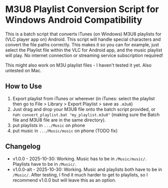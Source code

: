 # M3U8 Playlist Conversion Script for Windows Android Compatibility

This is a batch script that converts iTunes (on Windows) M3U8 playlists for (VLC player app on) Android. This script will handle special characters and convert the file paths correctly. This makes it so you can for example, just select the Playlist file within the VLC for Android app, and the music playlist will play. No internet connection or streaming service subscription required!

This might also work on M3U playlist files - I haven't tested it yet. Also untested on Mac.

## How to Use

1. Export playlist from iTunes or wherever (in iTunes: select the playlist then go to File > Library > Export Playlist > save as `.m3u8`)
2. Just drag and drop your M3U8 file onto the batch script provided, or run: `convert_playlist.bat "my_playlist.m3u8"` (making sure the Batch file and M3U8 file are in the same directory).
3. put playlists in `.../Music` on phone
4. put music in `.../Music/music` on phone (TODO fix)

## Changelog

- v1.0.0 - 2025-10-30: Working. Music has to be in `/Music/music/`. Playlists have to be in `/Music/`.
- v1.0.0-alt - 2025-10-30: Working. Music and playlists both have to be in `/Music/`. After testing, I find it much harder to get to playlists, so I recommend v1.0.0 but will leave this as an option.